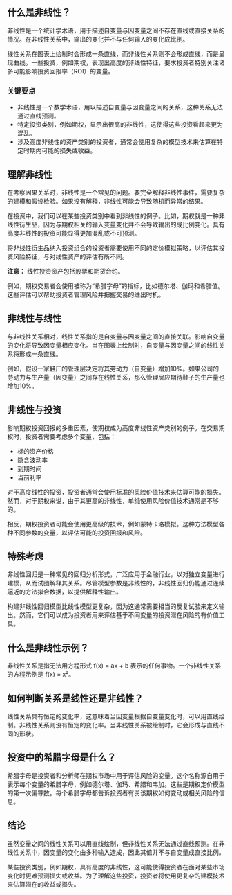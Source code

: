## 什么是非线性？

非线性是一个统计学术语，用于描述自变量与因变量之间不存在直线或直接关系的情况。在非线性关系中，输出的变化并不与任何输入的变化成比例。

线性关系在图表上绘制时会形成一条直线，而非线性关系则不会形成直线，而是呈现曲线。一些投资，例如期权，表现出高度的非线性特征，要求投资者特别关注诸多可能影响投资回报率（ROI）的变量。

### 关键要点

- 非线性是一个数学术语，用以描述自变量与因变量之间的关系，这种关系无法通过直线预测。
- 特定投资类别，例如期权，显示出很高的非线性，这使得这些投资看起来更为混乱。
- 涉及高度非线性的资产类别的投资者，通常会使用复杂的模型技术来估算在特定时期内可能的损失或收益。

## 理解非线性

在考察因果关系时，非线性是一个常见的问题。要完全解释非线性事件，需要复杂的建模和假设检验。如果没有解释，非线性可能会导致随机而异常的结果。

在投资中，我们可以在某些投资类别中看到非线性的例子。比如，期权就是一种非线性衍生品，因为与期权相关的输入变量变化并不会导致输出的成比例变化。具有高度非线性的投资可能显得更加混乱或不可预测。

将非线性衍生品纳入投资组合的投资者需要使用不同的定价模拟策略，以评估其投资风险特征，与对线性资产的评估有所不同。

**注意：** 线性投资资产包括股票和期货合约。

例如，期权交易者会使用被称为“希腊字母”的指标，比如德尔塔、伽玛和希腊值。这些评估可以帮助投资者管理风险并把握交易的进出时机。

## 非线性与线性

与非线性关系相对，线性关系指的是自变量与因变量之间的直接关联。影响自变量的变化将导致因变量相应变化。当在图表上绘制时，自变量与因变量之间的线性关系将形成一条直线。

例如，假设一家鞋厂的管理层决定将其劳动力（自变量）增加10%。如果公司的劳动力与生产量（因变量）之间存在线性关系，那么管理层应期待鞋子的生产量也增加10%。

## 非线性与投资

影响期权投资回报的多重因素，使期权成为高度非线性资产类别的例子。在交易期权时，投资者需要考虑多个变量，包括：

- 标的资产价格
- 隐含波动率
- 到期时间
- 当前利率

对于高度线性的投资，投资者通常会使用标准的风险价值技术来估算可能的损失。然而，对于期权来说，由于其更高的非线性，单纯使用风险价值技术通常是不够的。

相反，期权投资者可能会使用更高级的技术，例如蒙特卡洛模拟。这种方法模型各种不同参数的变量，以评估可能的投资回报和风险。

## 特殊考虑

非线性回归是一种常见的回归分析形式，广泛应用于金融行业，以对独立变量进行建模，从而试图解释其关系。尽管模型参数是非线性的，非线性回归仍能通过连续逼近的方法拟合数据，以提供解释性输出。

构建非线性回归模型比线性模型更复杂，因为这通常需要相当的反复试验来定义输出。然而，它们可以成为投资者用来评估基于不同变量的投资潜在风险的有价值工具。

## 什么是非线性示例？

非线性关系是指无法用方程形式 f(x) = ax + b 表示的任何事物。一个非线性关系的方程示例是 f(x) = x²。

## 如何判断关系是线性还是非线性？

线性关系具有恒定的变化率，这意味着当因变量根据自变量变化时，可以用直线绘制。非线性关系则没有恒定的变化率。当非线性关系被绘制时，它会形成与直线不同的形状。

## 投资中的希腊字母是什么？

希腊字母是投资者和分析师在期权市场中用于评估风险的变量。这个名称源自用于表示每个变量的希腊字母，例如德尔塔、伽玛、希腊和韦加。这些是期权定价模型的第一次偏导数。每个希腊字母都告诉投资者有关该期权如何变动或相关风险的信息。

## 结论

虽然变量之间的线性关系可以用直线绘制，但非线性关系无法通过直线预测。在非线性关系中，因变量的变化由多种输入造成，因此其值并不与自变量成直接比例。

某些投资类别，例如期权，具有高度的非线性，这可能使得投资者在面对某些市场变化时更难预测损失或收益。为了理解这些投资，投资者将使用更复杂的建模技术来估算潜在的收益或损失。
